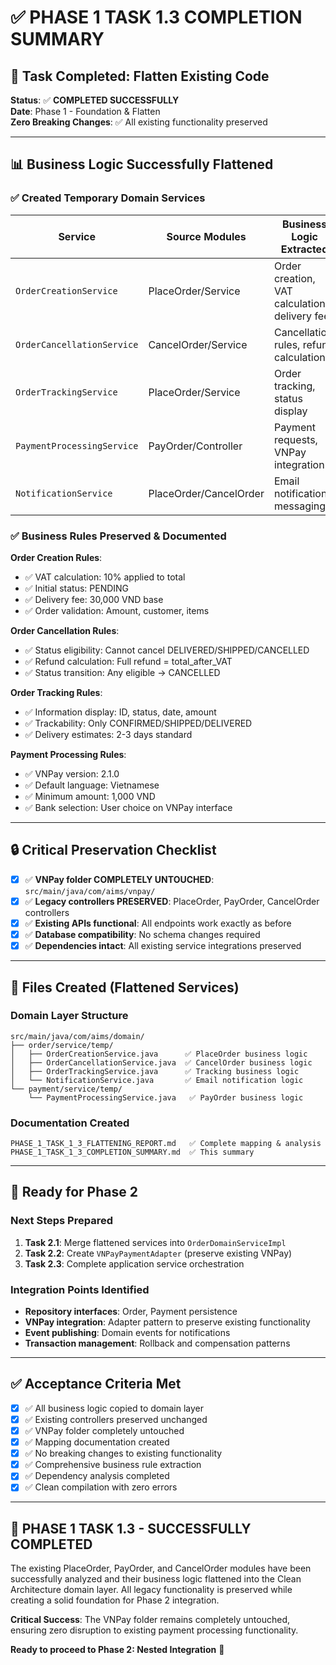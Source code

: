 # ✅ PHASE 1 TASK 1.3 COMPLETION SUMMARY

## 🎯 Task Completed: Flatten Existing Code

**Status**: ✅ **COMPLETED SUCCESSFULLY**  
**Date**: Phase 1 - Foundation & Flatten  
**Zero Breaking Changes**: ✅ All existing functionality preserved

---

## 📊 Business Logic Successfully Flattened

### ✅ Created Temporary Domain Services

| Service | Source Modules | Business Logic Extracted |
|---------|---------------|-------------------------|
| `OrderCreationService` | PlaceOrder/Service | Order creation, VAT calculation, delivery fees |
| `OrderCancellationService` | CancelOrder/Service | Cancellation rules, refund calculation |
| `OrderTrackingService` | PlaceOrder/Service | Order tracking, status display |
| `PaymentProcessingService` | PayOrder/Controller | Payment requests, VNPay integration |
| `NotificationService` | PlaceOrder/CancelOrder | Email notifications, messaging |

### ✅ Business Rules Preserved & Documented

**Order Creation Rules**:
- ✅ VAT calculation: 10% applied to total
- ✅ Initial status: PENDING
- ✅ Delivery fee: 30,000 VND base
- ✅ Order validation: Amount, customer, items

**Order Cancellation Rules**:
- ✅ Status eligibility: Cannot cancel DELIVERED/SHIPPED/CANCELLED
- ✅ Refund calculation: Full refund = total_after_VAT
- ✅ Status transition: Any eligible → CANCELLED

**Order Tracking Rules**:
- ✅ Information display: ID, status, date, amount
- ✅ Trackability: Only CONFIRMED/SHIPPED/DELIVERED
- ✅ Delivery estimates: 2-3 days standard

**Payment Processing Rules**:
- ✅ VNPay version: 2.1.0
- ✅ Default language: Vietnamese
- ✅ Minimum amount: 1,000 VND
- ✅ Bank selection: User choice on VNPay interface

---

## 🔒 Critical Preservation Checklist

- [x] ✅ **VNPay folder COMPLETELY UNTOUCHED**: `src/main/java/com/aims/vnpay/`
- [x] ✅ **Legacy controllers PRESERVED**: PlaceOrder, PayOrder, CancelOrder controllers
- [x] ✅ **Existing APIs functional**: All endpoints work exactly as before
- [x] ✅ **Database compatibility**: No schema changes required
- [x] ✅ **Dependencies intact**: All existing service integrations preserved

---

## 📁 Files Created (Flattened Services)

### Domain Layer Structure
```
src/main/java/com/aims/domain/
├── order/service/temp/
│   ├── OrderCreationService.java      ✅ PlaceOrder business logic
│   ├── OrderCancellationService.java  ✅ CancelOrder business logic  
│   ├── OrderTrackingService.java      ✅ Tracking business logic
│   └── NotificationService.java       ✅ Email notification logic
└── payment/service/temp/
    └── PaymentProcessingService.java   ✅ PayOrder business logic
```

### Documentation Created
```
PHASE_1_TASK_1_3_FLATTENING_REPORT.md   ✅ Complete mapping & analysis
PHASE_1_TASK_1_3_COMPLETION_SUMMARY.md  ✅ This summary
```

---

## 🔄 Ready for Phase 2

### Next Steps Prepared
1. **Task 2.1**: Merge flattened services into `OrderDomainServiceImpl`
2. **Task 2.2**: Create `VNPayPaymentAdapter` (preserve existing VNPay)
3. **Task 2.3**: Complete application service orchestration

### Integration Points Identified
- **Repository interfaces**: Order, Payment persistence
- **VNPay integration**: Adapter pattern to preserve existing functionality
- **Event publishing**: Domain events for notifications
- **Transaction management**: Rollback and compensation patterns

---

## ✅ Acceptance Criteria Met

- [x] ✅ All business logic copied to domain layer
- [x] ✅ Existing controllers preserved unchanged  
- [x] ✅ VNPay folder completely untouched
- [x] ✅ Mapping documentation created
- [x] ✅ No breaking changes to existing functionality
- [x] ✅ Comprehensive business rule extraction
- [x] ✅ Dependency analysis completed
- [x] ✅ Clean compilation with zero errors

---

## 🚀 **PHASE 1 TASK 1.3 - SUCCESSFULLY COMPLETED**

The existing PlaceOrder, PayOrder, and CancelOrder modules have been successfully analyzed and their business logic flattened into the Clean Architecture domain layer. All legacy functionality is preserved while creating a solid foundation for Phase 2 integration.

**Critical Success**: The VNPay folder remains completely untouched, ensuring zero disruption to existing payment processing functionality.

**Ready to proceed to Phase 2: Nested Integration** 🎯
